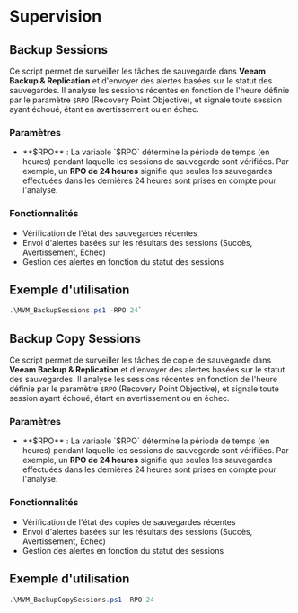 # Supervision
## Backup Sessions
Ce script permet de surveiller les tâches de sauvegarde dans **Veeam Backup & Replication** et d'envoyer des alertes basées sur le statut des sauvegardes. Il analyse les sessions récentes en fonction de l'heure définie par le paramètre `$RPO` (Recovery Point Objective), et signale toute session ayant échoué, étant en avertissement ou en échec. 

### Paramètres
- **$RPO** :  
  La variable `$RPO` détermine la période de temps (en heures) pendant laquelle les sessions de sauvegarde sont vérifiées. Par exemple, un **RPO de 24 heures** signifie que seules les sauvegardes effectuées dans les dernières 24 heures sont prises en compte pour l'analyse.
  
### Fonctionnalités

- Vérification de l'état des sauvegardes récentes
- Envoi d'alertes basées sur les résultats des sessions (Succès, Avertissement, Échec)
- Gestion des alertes en fonction du statut des sessions

## Exemple d'utilisation

```powershell
.\MVM_BackupSessions.ps1 -RPO 24`
```

## Backup Copy Sessions
Ce script permet de surveiller les tâches de copie de sauvegarde dans **Veeam Backup & Replication** et d'envoyer des alertes basées sur le statut des sauvegardes. Il analyse les sessions récentes en fonction de l'heure définie par le paramètre `$RPO` (Recovery Point Objective), et signale toute session ayant échoué, étant en avertissement ou en échec. 

### Paramètres
- **$RPO** :  
  La variable `$RPO` détermine la période de temps (en heures) pendant laquelle les sessions de sauvegarde sont vérifiées. Par exemple, un **RPO de 24 heures** signifie que seules les sauvegardes effectuées dans les dernières 24 heures sont prises en compte pour l'analyse.
  
### Fonctionnalités

- Vérification de l'état des copies de sauvegardes récentes
- Envoi d'alertes basées sur les résultats des sessions (Succès, Avertissement, Échec)
- Gestion des alertes en fonction du statut des sessions

## Exemple d'utilisation

```powershell
.\MVM_BackupCopySessions.ps1 -RPO 24
